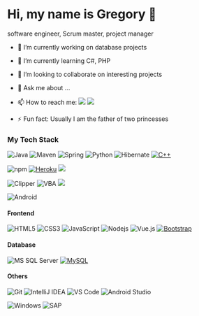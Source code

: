 #  Hi, my name is Gregory 👋

software engineer, Scrum master, project manager

<!--
**kniadziu/kniadziu** is a ✨ _special_ ✨ repository because its `README.md` (this file) appears on your GitHub profile.

Here are some ideas to get you started:
-->

- 🔭  I’m currently working on database projects 
- 🌱  I’m currently learning C#, PHP
- 👯  I’m looking to collaborate on interesting projects
- 💬  Ask me about ...
- 📫  How to reach me: [<img src="https://img.shields.io/badge/-Gmail-c14438?style=flat-square&amp;logo=Gmail&amp;logoColor=white&amp;link=mailto:kniadziu@gmail.com">](mailto:kniadziu@gmail.com) [<img src="https://img.shields.io/badge/-LinkedIn-blue?style=flat-square&amp;logo=Linkedin&amp;logoColor=white&amp;link=https://www.linkedin.com/in/grzegorz-koziel/">](https://www.linkedin.com/in/grzegorz-koziel/)

- ⚡ Fun fact: Usually I am the father of two princesses

### My Tech Stack
![Java](http://img.shields.io/badge/-Java-007396?style=flat-square&logo=java&logoColor=ffffff)
![Maven](http://img.shields.io/badge/-Maven-1565c0?style=flat-square&logo=apache-maven)
![Spring](http://img.shields.io/badge/-Spring-6DB33F?style=flat-square&logo=spring&logoColor=ffffff)
![Python](https://img.shields.io/badge/Python-3776AB?style=flat-square&logo=Python&logoColor=white)
![Hibernate](https://img.shields.io/badge/-Hibernate-yellowgreen)
[![C++](https://img.shields.io/badge/-C++-00599C?style=flat-square&logo=c++&link=https://github.com/LuizCarlosAbbott/)](https://github.com/LuizCarlosAbbott/)

 
![npm](https://img.shields.io/badge/-npm-black?style=plastic&logo=npm) 
[![Heroku](https://img.shields.io/badge/-Heroku-430098?style=flat-square&logo=heroku&link=https://github.com/LuizCarlosAbbott/)](https://github.com/LuizCarlosAbbott/)
<img src= "https://img.shields.io/badge/-Travis CI-orange?style=plastic&logo=Travis"> 

![Clipper](https://img.shields.io/badge/-CLIPPER-black)
![VBA](https://img.shields.io/badge/-VBA-yellow)
<img src= "https://img.shields.io/badge/-Turbo Pascal-orange">




![Android](http://img.shields.io/badge/-Android-3DDC84?style=flat-square&logo=android&logoColor=ffffff)

#### Frontend
![HTML5](https://img.shields.io/badge/-HTML5-%23E44D27?style=flat-square&logo=html5&logoColor=ffffff)
![CSS3](https://img.shields.io/badge/-CSS3-%231572B6?style=flat-square&logo=css3)
![JavaScript](https://img.shields.io/badge/-JavaScript-%23F7DF1C?style=flat-square&logo=javascript&logoColor=000000&labelColor=%23F7DF1C&color=%23FFCE5A)
![Nodejs](https://img.shields.io/badge/-Nodejs-black?style=flat-square&logo=Node.js)
![Vue.js](https://img.shields.io/badge/-Vuejs-black?style=flat-square&logo=vue.js&link=https://github.com/LuizCarlosAbbott/)
[![Bootstrap](https://img.shields.io/badge/-Bootstrap-563D7C?style=flat-square&logo=bootstrap&link=https://github.com/LuizCarlosAbbott/)](https://github.com/LuizCarlosAbbott/)

#### Database
![MS SQL Server](http://img.shields.io/badge/-MS%20SQL%20Server-CC2927?style=flat-square&logo=microsoft-sql-server&logoColor=ffffff)
[![MySQL](https://img.shields.io/badge/-MySQL-black?style=flat-square&logo=mysql&link=https://github.com/LuizCarlosAbbott/)](https://github.com/LuizCarlosAbbott/)

#### Others
![Git](https://img.shields.io/badge/-Git-%23F05032?style=flat-square&logo=git&logoColor=%23ffffff)
![IntelliJ IDEA](http://img.shields.io/badge/-IntelliJ%20IDEA-000000?style=flat-square&logo=intellij-idea&logoColor=ffffff)
![VS Code](http://img.shields.io/badge/-VS%20Code-007ACC?style=flat-square&logo=visual-studio-code&logoColor=ffffff)
![Android Studio](http://img.shields.io/badge/-Android%20Studio-3DDC84?style=flat-square&logo=android-studio&logoColor=ffffff)

![Windows](http://img.shields.io/badge/-Windows-0078D6?style=flat-square&logo=windows&logoColor=ffffff)
![SAP](http://img.shields.io/badge/-SAP-red?style=plastic&logo=sap) 

